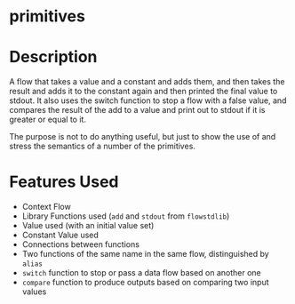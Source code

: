 primitives
==

Description
===
A flow that takes a value and a constant and adds them, and then takes the result and adds 
it to the constant again and then printed the final value to stdout. It also uses the switch function
to stop a flow with a false value, and compares the result of the add to a value and print out to stdout
if it is greater or equal to it.

The purpose is not to do anything useful, but just to show the use of and stress the semantics 
of a number of the primitives.

Features Used
===
* Context Flow
* Library Functions used (`add` and `stdout` from `flowstdlib`)
* Value used (with an initial value set)
* Constant Value used
* Connections between functions
* Two functions of the same name in the same flow, distinguished by `alias`
* `switch` function to stop or pass a data flow based on another one
* `compare` function to produce outputs based on comparing two input values